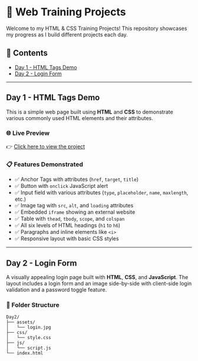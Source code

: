 # 🚀 Web Training Projects

Welcome to my HTML & CSS Training Projects! This repository showcases my progress as I build different projects each day.

## 📅 Contents

- [Day 1 - HTML Tags Demo](#day-1---html-tags-demo)
- [Day 2 - Login Form](#day-2---login-form)

---

## Day 1 - HTML Tags Demo

This is a simple web page built using **HTML** and **CSS** to demonstrate various commonly used HTML elements and their attributes.

### 🌐 Live Preview

👉 [Click here to view the project](https://vijayasuriyanv.github.io/Training/)

### 📋 Features Demonstrated

- ✅ Anchor Tags with attributes (`href`, `target`, `title`)
- ✅ Button with `onclick` JavaScript alert
- ✅ Input field with various attributes (`type`, `placeholder`, `name`, `maxlength`, etc.)
- ✅ Image tag with `src`, `alt`, and `loading` attributes
- ✅ Embedded `iframe` showing an external website
- ✅ Table with `thead`, `tbody`, `scope`, and `colspan`
- ✅ All six levels of HTML headings (`h1` to `h6`)
- ✅ Paragraphs and inline elements like `<i>`
- ✅ Responsive layout with basic CSS styles

---

## Day 2 - Login Form

A visually appealing login page built with **HTML**, **CSS**, and **JavaScript**. The layout includes a login form and an image side-by-side with client-side login validation and a password toggle feature.

### 📁 Folder Structure

```text
Day2/
├── assets/
│   └── login.jpg
├── css/
│   └── style.css
├── js/
│   └── script.js
└── index.html
